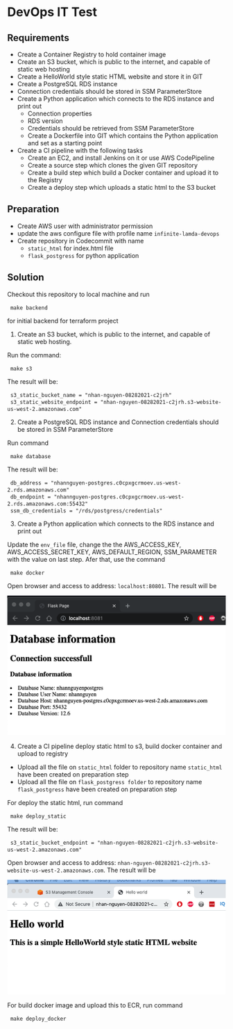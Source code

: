 # DevOps IT Test



## Requirements

 - Create a Container Registry to hold container image
 - Create an S3 bucket, which is public to the internet, and capable of static web hosting
 - Create a HelloWorld style static HTML website and store it in GIT
 - Create a PostgreSQL RDS instance
 - Connection credentials should be stored in SSM ParameterStore
 - Create a Python application which connects to the RDS instance and print out
   - Connection properties
   - RDS version
   - Credentials should be retrieved from SSM ParameterStore
   - Create a Dockerfile into GIT which contains the Python application and set as a starting point
 - Create a CI pipeline with the following tasks
   - Create an EC2, and install Jenkins on it or use AWS CodePipeline
   - Create a source step which clones the given GIT repository
   - Create a build step which build a Docker container and upload it to the Registry
   - Create a deploy step which uploads a static html to the S3 bucket

## Preparation 
- Create AWS user with administrator permission
- update the aws configure file with profile name `infinite-lamda-devops`
- Create repository in Codecommit with name 
	- `static_html` for index.html file
	- `flask_postgress` for python application 

## Solution
Checkout this repository to local machine and run
   

     make backend
for initial backend for terraform project

 1. Create an S3 bucket, which is public to the internet, and capable of static web hosting. 
 
 Run the command:
   

     make s3

The result will be:
   

     s3_static_bucket_name = "nhan-nguyen-08282021-c2jrh"
     s3_static_website_endpoint = "nhan-nguyen-08282021-c2jrh.s3-website-us-west-2.amazonaws.com"

2. Create a PostgreSQL RDS instance and Connection credentials should be stored in SSM ParameterStore

Run command
   

     make database

The result will be:

     db_address = "nhannguyen-postgres.c0cpxgcrmoev.us-west-2.rds.amazonaws.com"
     db_endpoint = "nhannguyen-postgres.c0cpxgcrmoev.us-west-2.rds.amazonaws.com:55432"
     ssm_db_credentials = "/rds/postgress/credentials"

3. Create a Python application which connects to the RDS instance and print out

Update the `env_file` file, change the the AWS_ACCESS_KEY, AWS_ACCESS_SECRET_KEY, AWS_DEFAULT_REGION, SSM_PARAMETER with the value on last step. Afer that, use the command


     make docker

Open browser and access to address: `localhost:80801`. The result will be

![flask_page](./image/flask_page.png)

4. Create a CI pipeline deploy static html to s3,  build docker container and upload to registry
- Upload all the file on `static_html` folder to repository name `static_html` have been created on preparation step
- Upload all the file on `flask_postgress folder` to repository name `flask_postgress` have been created on preparation step

For deploy the static html, run command


     make deploy_static

The result will be:

     s3_static_bucket_endpoint = "nhan-nguyen-08282021-c2jrh.s3-website-us-west-2.amazonaws.com"

Open browser and access to address: `nhan-nguyen-08282021-c2jrh.s3-website-us-west-2.amazonaws.com`. The result will be

![flask_page](./image/deploy_static.png)

For build docker image and upload this to ECR, run command


     make deploy_docker

